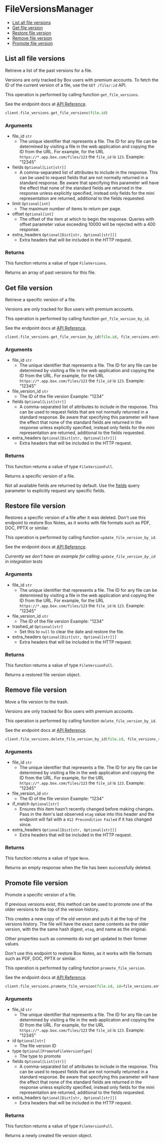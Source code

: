 # FileVersionsManager

- [List all file versions](#list-all-file-versions)
- [Get file version](#get-file-version)
- [Restore file version](#restore-file-version)
- [Remove file version](#remove-file-version)
- [Promote file version](#promote-file-version)

## List all file versions

Retrieve a list of the past versions for a file.

Versions are only tracked by Box users with premium accounts. To fetch the ID
of the current version of a file, use the `GET /file/:id` API.

This operation is performed by calling function `get_file_versions`.

See the endpoint docs at
[API Reference](https://developer.box.com/reference/get-files-id-versions/).

<!-- sample get_files_id_versions -->

```python
client.file_versions.get_file_versions(file.id)
```

### Arguments

- file_id `str`
  - The unique identifier that represents a file. The ID for any file can be determined by visiting a file in the web application and copying the ID from the URL. For example, for the URL `https://*.app.box.com/files/123` the `file_id` is `123`. Example: "12345"
- fields `Optional[List[str]]`
  - A comma-separated list of attributes to include in the response. This can be used to request fields that are not normally returned in a standard response. Be aware that specifying this parameter will have the effect that none of the standard fields are returned in the response unless explicitly specified, instead only fields for the mini representation are returned, additional to the fields requested.
- limit `Optional[int]`
  - The maximum number of items to return per page.
- offset `Optional[int]`
  - The offset of the item at which to begin the response. Queries with offset parameter value exceeding 10000 will be rejected with a 400 response.
- extra_headers `Optional[Dict[str, Optional[str]]]`
  - Extra headers that will be included in the HTTP request.

### Returns

This function returns a value of type `FileVersions`.

Returns an array of past versions for this file.

## Get file version

Retrieve a specific version of a file.

Versions are only tracked for Box users with premium accounts.

This operation is performed by calling function `get_file_version_by_id`.

See the endpoint docs at
[API Reference](https://developer.box.com/reference/get-files-id-versions-id/).

<!-- sample get_files_id_versions_id -->

```python
client.file_versions.get_file_version_by_id(file.id, file_versions.entries[0].id)
```

### Arguments

- file_id `str`
  - The unique identifier that represents a file. The ID for any file can be determined by visiting a file in the web application and copying the ID from the URL. For example, for the URL `https://*.app.box.com/files/123` the `file_id` is `123`. Example: "12345"
- file_version_id `str`
  - The ID of the file version Example: "1234"
- fields `Optional[List[str]]`
  - A comma-separated list of attributes to include in the response. This can be used to request fields that are not normally returned in a standard response. Be aware that specifying this parameter will have the effect that none of the standard fields are returned in the response unless explicitly specified, instead only fields for the mini representation are returned, additional to the fields requested.
- extra_headers `Optional[Dict[str, Optional[str]]]`
  - Extra headers that will be included in the HTTP request.

### Returns

This function returns a value of type `FileVersionFull`.

Returns a specific version of a file.

Not all available fields are returned by default. Use the
[fields](#param-fields) query parameter to explicitly request
any specific fields.

## Restore file version

Restores a specific version of a file after it was deleted.
Don't use this endpoint to restore Box Notes,
as it works with file formats such as PDF, DOC,
PPTX or similar.

This operation is performed by calling function `update_file_version_by_id`.

See the endpoint docs at
[API Reference](https://developer.box.com/reference/put-files-id-versions-id/).

_Currently we don't have an example for calling `update_file_version_by_id` in integration tests_

### Arguments

- file_id `str`
  - The unique identifier that represents a file. The ID for any file can be determined by visiting a file in the web application and copying the ID from the URL. For example, for the URL `https://*.app.box.com/files/123` the `file_id` is `123`. Example: "12345"
- file_version_id `str`
  - The ID of the file version Example: "1234"
- trashed_at `Optional[str]`
  - Set this to `null` to clear the date and restore the file.
- extra_headers `Optional[Dict[str, Optional[str]]]`
  - Extra headers that will be included in the HTTP request.

### Returns

This function returns a value of type `FileVersionFull`.

Returns a restored file version object.

## Remove file version

Move a file version to the trash.

Versions are only tracked for Box users with premium accounts.

This operation is performed by calling function `delete_file_version_by_id`.

See the endpoint docs at
[API Reference](https://developer.box.com/reference/delete-files-id-versions-id/).

<!-- sample delete_files_id_versions_id -->

```python
client.file_versions.delete_file_version_by_id(file.id, file_versions_restored.entries[0].id)
```

### Arguments

- file_id `str`
  - The unique identifier that represents a file. The ID for any file can be determined by visiting a file in the web application and copying the ID from the URL. For example, for the URL `https://*.app.box.com/files/123` the `file_id` is `123`. Example: "12345"
- file_version_id `str`
  - The ID of the file version Example: "1234"
- if_match `Optional[str]`
  - Ensures this item hasn't recently changed before making changes. Pass in the item's last observed `etag` value into this header and the endpoint will fail with a `412 Precondition Failed` if it has changed since.
- extra_headers `Optional[Dict[str, Optional[str]]]`
  - Extra headers that will be included in the HTTP request.

### Returns

This function returns a value of type `None`.

Returns an empty response when the file has been successfully
deleted.

## Promote file version

Promote a specific version of a file.

If previous versions exist, this method can be used to
promote one of the older versions to the top of the version history.

This creates a new copy of the old version and puts it at the
top of the versions history. The file will have the exact same contents
as the older version, with the the same hash digest, `etag`, and
name as the original.

Other properties such as comments do not get updated to their
former values.

Don't use this endpoint to restore Box Notes,
as it works with file formats such as PDF, DOC,
PPTX or similar.

This operation is performed by calling function `promote_file_version`.

See the endpoint docs at
[API Reference](https://developer.box.com/reference/post-files-id-versions-current/).

<!-- sample post_files_id_versions_current -->

```python
client.file_versions.promote_file_version(file.id, id=file_versions.entries[0].id, type=PromoteFileVersionType.FILE_VERSION.value)
```

### Arguments

- file_id `str`
  - The unique identifier that represents a file. The ID for any file can be determined by visiting a file in the web application and copying the ID from the URL. For example, for the URL `https://*.app.box.com/files/123` the `file_id` is `123`. Example: "12345"
- id `Optional[str]`
  - The file version ID
- type `Optional[PromoteFileVersionType]`
  - The type to promote
- fields `Optional[List[str]]`
  - A comma-separated list of attributes to include in the response. This can be used to request fields that are not normally returned in a standard response. Be aware that specifying this parameter will have the effect that none of the standard fields are returned in the response unless explicitly specified, instead only fields for the mini representation are returned, additional to the fields requested.
- extra_headers `Optional[Dict[str, Optional[str]]]`
  - Extra headers that will be included in the HTTP request.

### Returns

This function returns a value of type `FileVersionFull`.

Returns a newly created file version object.
